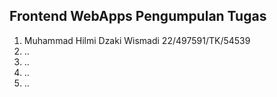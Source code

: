 ## Frontend WebApps Pengumpulan Tugas 

1. Muhammad Hilmi Dzaki Wismadi 22/497591/TK/54539
2. ..
3. ..
4. ..
5. ..
